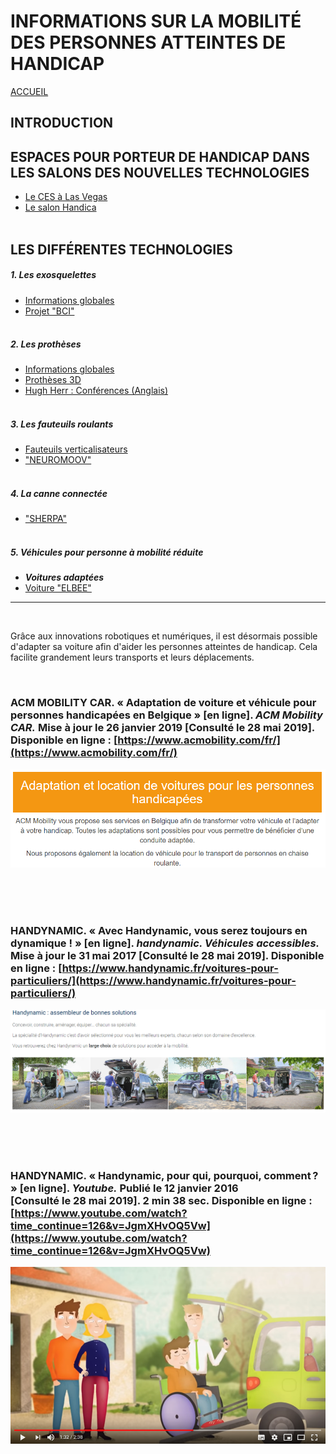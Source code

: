 # INFORMATIONS SUR LA MOBILITÉ DES PERSONNES ATTEINTES DE HANDICAP
[ACCUEIL](index.md)
## INTRODUCTION  

## ESPACES POUR PORTEUR DE HANDICAP DANS LES SALONS DES NOUVELLES TECHNOLOGIES 
* [Le CES à Las Vegas](ces.md)
* [Le salon Handica](handica.md)
<br/> <br/>
## LES DIFFÉRENTES TECHNOLOGIES
##### 1. Les exosquelettes 
- [Informations globales](exoprésent.md)
- [Projet "BCI"](BCI.md)
<br/><br/> 
##### 2. Les prothèses
- [Informations globales](Prothèseinfo.md)
- [Prothèses 3D](Prothèse3D.md)
- [Hugh Herr : Conférences (Anglais)](Hughvidéo.md)
<br/><br/>
##### 3. Les fauteuils roulants
- [Fauteuils verticalisateurs](FauteuilVertical.md)
- ["NEUROMOOV"](Neuromoov.md)
<br/><br/>
##### 4. La canne connectée
- ["SHERPA"](Canneconnectée.md)
<br/><br/>
##### 5. Véhicules pour personne à mobilité réduite
- **_Voitures adaptées_**
- [Voiture "ELBEE"](Elbee.md)

----------------------------------------------------------
<br/>

Grâce aux innovations robotiques et numériques, il est désormais possible d'adapter sa voiture afin d'aider les personnes atteintes de handicap. Cela facilite grandement leurs transports et leurs déplacements.

<br/>

### ACM MOBILITY CAR. « Adaptation de voiture et véhicule pour personnes handicapées en Belgique » [en ligne]. _ACM Mobility CAR._ Mise à jour le 26 janvier 2019 [Consulté le 28 mai 2019]. Disponible en ligne : [https://www.acmobility.com/fr/](https://www.acmobility.com/fr/)
![Voiture1.PNG](images/Voiture1.PNG "ACM MOBILITY CAR")

<br/><br/><br/>

### HANDYNAMIC. « Avec Handynamic, vous serez toujours en dynamique ! » [en ligne]. _handynamic. Véhicules accessibles._ Mise à jour le 31 mai 2017 [Consulté le 28 mai 2019]. Disponible en ligne : [https://www.handynamic.fr/voitures-pour-particuliers/](https://www.handynamic.fr/voitures-pour-particuliers/)
![Voiture2.PNG](images/Voiture2.PNG "Site Handynamic")

<br/><br/><br/>

### HANDYNAMIC. « Handynamic, pour qui, pourquoi, comment ? » [en ligne]. _Youtube._ Publié le 12 janvier 2016 [Consulté le 28 mai 2019]. 2 min 38 sec. Disponible en ligne : [https://www.youtube.com/watch?time_continue=126&v=JgmXHvOQ5Vw](https://www.youtube.com/watch?time_continue=126&v=JgmXHvOQ5Vw)
![Voiture3.PNG](images/Voiture3.PNG "Illustrations des adaptations")
